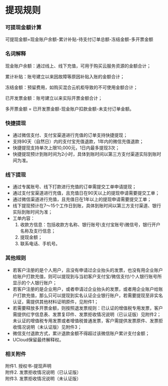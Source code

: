 # 提现规则

### 可提现金额计算
可提现金额=现金账户余额-累计补贴-待支付订单总额-冻结金额-多开票金额


### 名词解释
现金账户余额：通过线上、线下充值，可用于购买云服务资源的金额合计；

累计补贴：账号建立以来因故障等原因补贴入账的金额合计；

冻结金额：预留费用，如购买混合云机柜导致的不可使用金额合计；

已开发票金额：账号建立以来实际开票金额合计；

多开票金额 = 已开发票金额-现金账户扣款金额-未支付订单金额。

### 快捷提现
  - 通过微信支付、支付宝渠道进行充值的订单支持快捷提现；
  - 支持90天（自然日）内的支付宝充值退款，1年内的微信充值退款；
  - 快捷提现支持单次上限10,000元，1日内最多提现3次；
  - 快捷提现预计到账时间为2小时，具体到账时间以第三方支付渠道实际到账时间为准。

### 线下提现
  - 通过专属账号、线下打款进行充值的订单需提交工单申请提现；
  - 通过支付宝渠道进行充值，且充值日在90天以上的提现申请需要提交工单；
  - 通过微信渠道进行充值，且充值日在1年以上的提现申请需要提交工单；
  - 线下提现预计在7～15个工作日到账，具体到账时间以第三方支付渠道、银行实际到账时间为准；
  - 工单内容：
    1.  收款方信息：包括收款方名称、银行账号\支付宝账号\微信号，银行开户名称及支行信息；
    2.  提现金额；
    3.  联系电话、手机号。

### 其他规则
  - 若客户注册的是个人用户，且没有申请过企业抬头的发票，也没有用企业账户给账户打款充值，则可以提现到与当初客户支付宝/微信支付/个人银行账号所显示的个人银行账户；
  - 若客户注册的是企业用户，或者申请过企业抬头的发票，或者用企业账户给账户打款充值，那么只可以提现到实名认证企业银行账户，若需要提现至非实名认证，需提供其他材料证明原件，见附件1；
  - 若需要释放多开票金额，则按照退发票规则：已认证的增值税专用发票，客户需提供红字信息表、发票复印件、发票拒收情况说明（已认证版）见附件2；
未认证的增值税专用发票或者增值税普通发票，客户需提供发票原件、发票拒收情况说明（未认证版）见附件3；
  - 微信支付退款方式，累计退款金额不得超过该微信账户累计支付金额；
  - UCloud保留最终解释权。

### 相关附件
附件1.  授权书-提现声明 <br>
附件2. 发票拒收情况说明（已认证版）<br>
附件3.  发票拒收情况说明（未认证版）<br>
